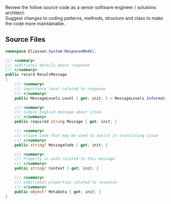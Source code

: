 Review the follow source code as a senior software engineer / solutions architect.   
Suggest changes to coding patterns, methods, structure and class to make the code 
more maintainable.  

## Source Files

```ResultMessage.cs
namespace Eliassen.System.ResponseModel;

/// <summary>
/// additional details about response
/// </summary>
public record ResultMessage
{
    /// <summary>
    /// importance level related to response
    /// </summary>
    public MessageLevels Level { get; init; } = MessageLevels.Information;

    /// <summary>
    /// Simple English message about issue. 
    /// </summary>
    public required string Message { get; init; }

    /// <summary>
    /// unique code that may be used to assist in translating issue
    /// </summary>
    public string? MessageCode { get; init; }

    /// <summary>
    /// Property or path related to this message 
    /// </summary>
    public string? Context { get; init; }

    /// <summary>
    /// additional properties related to response
    /// </summary>
    public object? MetaData { get; init; }
}

```

